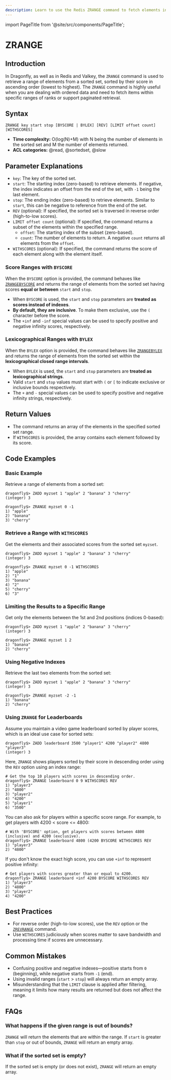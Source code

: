 ```yaml
---
description: Learn to use the Redis ZRANGE command to fetch elements in a specific range from a sorted set, plus expert tips beyond the official Redis docs.
---
```


import PageTitle from '@site/src/components/PageTitle';

# ZRANGE

<PageTitle title="Redis ZRANGE Explained (Better Than Official Docs)" />

## Introduction

In Dragonfly, as well as in Redis and Valkey, the `ZRANGE` command is used to retrieve a range of elements from a sorted set, sorted by their score in ascending order (lowest to highest).
The `ZRANGE` command is highly useful when you are dealing with ordered data and need to fetch items within specific ranges of ranks or support paginated retrieval.

## Syntax

```shell
ZRANGE key start stop [BYSCORE | BYLEX] [REV] [LIMIT offset count] [WITHSCORES]
```

- **Time complexity:** O(log(N)+M) with N being the number of elements in the sorted set and M the number of elements returned.
- **ACL categories:** @read, @sortedset, @slow

## Parameter Explanations

- `key`: The key of the sorted set.
- `start`: The starting index (zero-based) to retrieve elements.
   If negative, the index indicates an offset from the end of the set, with `-1` being the last element.
- `stop`: The ending index (zero-based) to retrieve elements.
  Similar to `start`, this can be negative to reference from the end of the set.
- `REV` (optional): If specified, the sorted set is traversed in reverse order (high-to-low scores).
- `LIMIT offset count` (optional): If specified, the command returns a subset of the elements within the specified range.
  - `offset`: The starting index of the subset (zero-based).
  - `count`: The number of elements to return. A negative `count` returns all elements from the `offset`.
- `WITHSCORES` (optional): If specified, the command returns the score of each element along with the element itself.

### Score Ranges with `BYSCORE`

When the `BYSCORE` option is provided, the command behaves like [`ZRANGEBYSCORE`](zrangebyscore.md)
and returns the range of elements from the sorted set having scores **equal or between** `start` and `stop`.

- When `BYSCORE` is used, the `start` and `stop` parameters are **treated as scores instead of indexes**.
- **By default, they are inclusive**. To make them exclusive, use the `(` character before the score.
- The `+inf` and `-inf` special values can be used to specify positive and negative infinity scores, respectively.

### Lexicographical Ranges with `BYLEX`

When the `BYLEX` option is provided, the command behaves like [`ZRANGEBYLEX`](zrangebylex.md)
and returns the range of elements from the sorted set within the **lexicographical closed range intervals**.

- When `BYLEX` is used, the `start` and `stop` parameters are **treated as lexicographical strings**.
- Valid `start` and `stop` values must start with `(` or `[` to indicate exclusive or inclusive bounds respectively.
- The `+` and `-` special values can be used to specify positive and negative infinity strings, respectively.

## Return Values

- The command returns an array of the elements in the specified sorted set range.
- If `WITHSCORES` is provided, the array contains each element followed by its score.

## Code Examples

### Basic Example

Retrieve a range of elements from a sorted set:

```shell
dragonfly$> ZADD myzset 1 "apple" 2 "banana" 3 "cherry"
(integer) 3

dragonfly$> ZRANGE myzset 0 -1
1) "apple"
2) "banana"
3) "cherry"
```

### Retrieve a Range with `WITHSCORES`

Get the elements and their associated scores from the sorted set `myzset`.

```shell
dragonfly$> ZADD myzset 1 "apple" 2 "banana" 3 "cherry"
(integer) 3

dragonfly$> ZRANGE myzset 0 -1 WITHSCORES
1) "apple"
2) "1"
3) "banana"
4) "2"
5) "cherry"
6) "3"
```

### Limiting the Results to a Specific Range

Get only the elements between the 1st and 2nd positions (indices 0-based):

```shell
dragonfly$> ZADD myzset 1 "apple" 2 "banana" 3 "cherry"
(integer) 3

dragonfly$> ZRANGE myzset 1 2
1) "banana"
2) "cherry"
```

### Using Negative Indexes

Retrieve the last two elements from the sorted set:

```shell
dragonfly$> ZADD myzset 1 "apple" 2 "banana" 3 "cherry"
(integer) 3

dragonfly$> ZRANGE myzset -2 -1
1) "banana"
2) "cherry"
```

### Using `ZRANGE` for Leaderboards

Assume you maintain a video game leaderboard sorted by player scores, which is an ideal use case for sorted sets:

```shell
dragonfly$> ZADD leaderboard 3500 "player1" 4200 "player2" 4800 "player3"
(integer) 3
```

Here, `ZRANGE` shows players sorted by their score in descending order using the `REV` option using an index range:

```shell
# Get the top 10 players with scores in descending order.
dragonfly$> ZRANGE leaderboard 0 9 WITHSCORES REV
1) "player3"
2) "4800"
3) "player2"
4) "4200"
5) "player1"
6) "3500"
```

You can also ask for players within a specific score range.
For example, to get players with 4200 < score <= 4800:

```shell
# With 'BYSCORE' option, get players with scores between 4800 (inclusive) and 4200 (exclusive).
dragonfly$> ZRANGE leaderboard 4800 (4200 BYSCORE WITHSCORES REV
1) "player3"
2) "4800"
```

If you don't know the exact high score, you can use `+inf` to represent positive infinity:

```shell
# Get players with scores greater than or equal to 4200.
dragonfly$> ZRANGE leaderboard +inf 4200 BYSCORE WITHSCORES REV
1) "player3"
2) "4800"
3) "player2"
4) "4200"
```

## Best Practices

- For reverse order (high-to-low scores), use the `REV` option or the [`ZREVRANGE`](zrevrange.md) command.
- Use `WITHSCORES` judiciously when scores matter to save bandwidth and processing time if scores are unnecessary.

## Common Mistakes

- Confusing positive and negative indexes—positive starts from `0` (beginning), while negative starts from `-1` (end).
- Using invalid ranges (`start` > `stop`) will always return an empty array.
- Misunderstanding that the `LIMIT` clause is applied after filtering, meaning it limits how many results are returned but does not affect the range.

## FAQs

### What happens if the given range is out of bounds?

`ZRANGE` will return the elements that are within the range.
If `start` is greater than `stop` or out of bounds, `ZRANGE` will return an empty array.

### What if the sorted set is empty?

If the sorted set is empty (or does not exist), `ZRANGE` will return an empty array.
